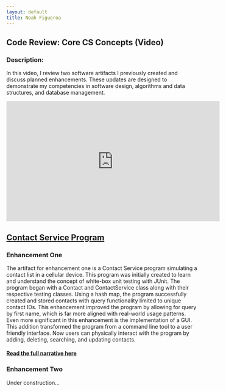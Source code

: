 ```yaml
---
layout: default
title: Noah Figueroa
---
```


## Code Review: Core CS Concepts (Video)

### Description:
In this video, I review two software artifacts I previously created and discuss planned enhancements. These updates are designed to demonstrate my competencies in software design, algorithms and data structures, and database management.

<iframe width="560" height="315" 
  src="https://www.youtube.com/embed/AVgkyLLbWN8" 
  title="Code Review" 
  frameborder="0" 
  allow="accelerometer; autoplay; clipboard-write; encrypted-media; gyroscope; picture-in-picture" 
  allowfullscreen>
</iframe>

## [Contact Service Program](https://github.com/NFig03/CS-320-SoftwareTest-Automation)

### Enhancement One
The artifact for enhancement one is a Contact Service program simulating a contact list in a cellular device. This program was initially created to learn and understand the concept of white-box unit testing with JUnit. The program began with a Contact and ContactService class along with their respective testing classes. Using a hash map, the program successfully created and stored contacts with query functionality limited to unique contact IDs. This enhancement improved the program by allowing for query by first name, which is far more aligned with real-world usage patterns. Even more significant in this enhancement is the implementation of a GUI. This addition transformed the program from a command line tool to a user friendly interface. Now users can physically interact with the program by adding, deleting, searching, and updating contacts.
#### [Read the full narrative here](Enhancement%20One%20Narrative.pdf)

### Enhancement Two
Under construction...
